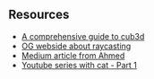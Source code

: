 ## Resources
- [A comprehensive guide to cub3d](https://reactive.so/post/42-a-comprehensive-guide-to-cub3d/)
- [OG webside about raycasting](https://lodev.org/cgtutor/raycasting.html)
- [Medium article from Ahmed](https://medium.com/@afatir.ahmedfatir/cub3d-tutorial-af5dd31d2fcf#:~:text=and%202%20PI-,Part%204%3A%20Player%20Movement%3A,-If%20you%20are)
- [Youtube series with cat - Part 1](https://www.youtube.com/watch?v=gYRrGTC7GtA)